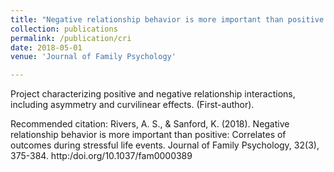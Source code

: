 ```yaml
---
title: "Negative relationship behavior is more important than positive: Correlates of outcomes during stressful life events"
collection: publications
permalink: /publication/cri
date: 2018-05-01
venue: 'Journal of Family Psychology'

---
```

Project characterizing positive and negative relationship interactions, including asymmetry and curvilinear effects. (First-author).

Recommended citation: Rivers, A. S., & Sanford, K. (2018). Negative relationship behavior is more important than positive: Correlates of outcomes during stressful life events. Journal of Family Psychology, 32(3), 375-384. http:/doi.org/10.1037/fam0000389
